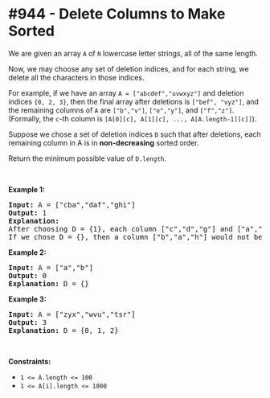 # \#944 - Delete Columns to Make Sorted
<p>We are given an array&nbsp;<code>A</code> of <code>N</code> lowercase letter strings, all of the same length.</p>

<p>Now, we may choose any set of deletion indices, and for each string, we delete all the characters in those indices.</p>

<p>For example, if we have an array <code>A = [&quot;abcdef&quot;,&quot;uvwxyz&quot;]</code> and deletion indices <code>{0, 2, 3}</code>, then the final array after deletions is <code>[&quot;bef&quot;, &quot;vyz&quot;]</code>,&nbsp;and the remaining columns of <code>A</code> are&nbsp;<code>[&quot;b&quot;,&quot;v&quot;]</code>, <code>[&quot;e&quot;,&quot;y&quot;]</code>, and <code>[&quot;f&quot;,&quot;z&quot;]</code>.&nbsp; (Formally, the <code>c</code>-th column is <code>[A[0][c], A[1][c], ..., A[A.length-1][c]]</code>).</p>

<p>Suppose we chose a set of deletion indices <code>D</code> such that after deletions, each remaining column in A is in <strong>non-decreasing</strong> sorted order.</p>

<p>Return the minimum possible value of <code>D.length</code>.</p>

<p>&nbsp;</p>
<p><strong>Example 1:</strong></p>

<pre>
<strong>Input:</strong> A = [&quot;cba&quot;,&quot;daf&quot;,&quot;ghi&quot;]
<strong>Output:</strong> 1
<strong>Explanation: </strong>
After choosing D = {1}, each column [&quot;c&quot;,&quot;d&quot;,&quot;g&quot;] and [&quot;a&quot;,&quot;f&quot;,&quot;i&quot;] are in non-decreasing sorted order.
If we chose D = {}, then a column [&quot;b&quot;,&quot;a&quot;,&quot;h&quot;] would not be in non-decreasing sorted order.
</pre>

<p><strong>Example 2:</strong></p>

<pre>
<strong>Input:</strong> A = [&quot;a&quot;,&quot;b&quot;]
<strong>Output:</strong> 0
<strong>Explanation: </strong>D = {}
</pre>

<p><strong>Example 3:</strong></p>

<pre>
<strong>Input:</strong> A = [&quot;zyx&quot;,&quot;wvu&quot;,&quot;tsr&quot;]
<strong>Output:</strong> 3
<strong>Explanation: </strong>D = {0, 1, 2}
</pre>

<p>&nbsp;</p>
<p><strong>Constraints:</strong></p>

<ul>
	<li><code>1 &lt;= A.length &lt;= 100</code></li>
	<li><code>1 &lt;= A[i].length &lt;= 1000</code></li>
</ul>
